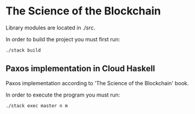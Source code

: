 # The Science of the Blockchain

Library modules are located in ./src.

In order to build the project you must first run:

```
./stack build
```

## **Paxos implementation in Cloud Haskell**

Paxos implementation according to 'The Science of the Blockchain' book.

In order to execute the program you must run:

```
./stack exec master n m
```